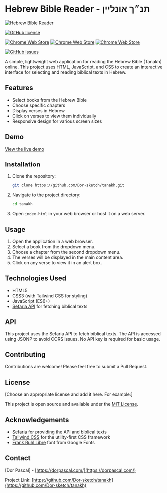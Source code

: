 # Hebrew Bible Reader - תנ״ך אונליין

![Hebrew Bible Reader](https://dorpascal.com/tanakh/images/marquee_promo_tile.jpg)

[![GitHub license](https://img.shields.io/github/license/Dor-sketch/tanakh.svg)](https://github.com/Dor-sketch/tanakh/blob/master/LICENSE)

[![Chrome Web Store](https://img.shields.io/chrome-web-store/v/jkadmhnjhehekcgcajgnjjiehiefndcd.svg)](https://chrome.google.com/webstore/detail/jkadmhnjhehekcgcajgnjjiehiefndcd)
[![Chrome Web Store](https://img.shields.io/chrome-web-store/users/jkadmhnjhehekcgcajgnjjiehiefndcd.svg)](https://chrome.google.com/webstore/detail/jkadmhnjhehekcgcajgnjjiehiefndcd)
[![Chrome Web Store](https://img.shields.io/chrome-web-store/stars/jkadmhnjhehekcgcajgnjjiehiefndcd.svg)](https://chrome.google.com/webstore/detail/jkadmhnjhehekcgcajgnjjiehiefndcd)

[![GitHub issues](https://img.shields.io/github/issues/Dor-sketch/tanakh.svg)](https://github.com/Dor-sketch/tanakh/issues)

A simple, lightweight web application for reading the Hebrew Bible (Tanakh) online. This project uses HTML, JavaScript, and CSS to create an interactive interface for selecting and reading biblical texts in Hebrew.

## Features

- Select books from the Hebrew Bible
- Choose specific chapters
- Display verses in Hebrew
- Click on verses to view them individually
- Responsive design for various screen sizes

## Demo

[View the live demo](https://dorpascal.com/tanakh/)

## Installation

1. Clone the repository:

   ```bash
   git clone https://github.com/Dor-sketch/tanakh.git
   ```

2. Navigate to the project directory:

   ```bash
   cd tanakh
   ```

3. Open `index.html` in your web browser or host it on a web server.

## Usage

1. Open the application in a web browser.
2. Select a book from the dropdown menu.
3. Choose a chapter from the second dropdown menu.
4. The verses will be displayed in the main content area.
5. Click on any verse to view it in an alert box.

## Technologies Used

- HTML5
- CSS3 (with Tailwind CSS for styling)
- JavaScript (ES6+)
- [Sefaria API](https://github.com/Sefaria/Sefaria-Project/wiki/API-Documentation) for fetching biblical texts

## API

This project uses the Sefaria API to fetch biblical texts. The API is accessed using JSONP to avoid CORS issues. No API key is required for basic usage.

## Contributing

Contributions are welcome! Please feel free to submit a Pull Request.

## License

[Choose an appropriate license and add it here. For example:]

This project is open source and available under the [MIT License](LICENSE).

## Acknowledgements

- [Sefaria](https://www.sefaria.org/) for providing the API and biblical texts
- [Tailwind CSS](https://tailwindcss.com/) for the utility-first CSS framework
- [Frank Ruhl Libre](https://fonts.google.com/specimen/Frank+Ruhl+Libre) font from Google Fonts

## Contact

[Dor Pascal] - [https://dorpascal.com/](https://dorpascal.com/)

Project Link: [https://github.com/Dor-sketch/tanakh](https://github.com/Dor-sketch/tanakh)
